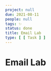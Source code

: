 ```yaml
---
project: null
due: 2021-08-11
people: null
tags: ✨
status: done
title: Email Lab
type: [ [ Task ] ]
---
```


# Email Lab